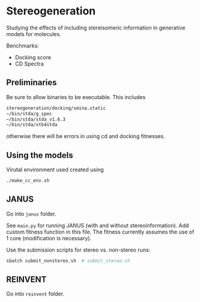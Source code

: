 # Stereogeneration

Studying the effects of including stereisomeric information in generative models for molecules.

Benchmarks:
- Docking score
- CD Spectra

## Preliminaries

Be sure to allow binaries to be executable. This includes
```bash
stereogeneration/docking/smina.static
~/bin/stda/g_spec
~/bin/stda/stda_v1.6.3
~/bin/stda/xtb4stda
```
otherwise there will be errors in using cd and docking fitnesses.

## Using the models

Virutal environment used created using 
```bash
./make_cc_env.sh
```

## JANUS
Go into `janus` folder.

See `main.py` for running JANUS (with and without stereoinformation). Add custom fitness function in this file. The fitness currently assumes the use of 1 core (modification is necessary).

Use the submission scripts for stereo vs. non-stereo runs:
```bash
sbatch submit_nonstereo.sh  # submit_stereo.sh
```

## REINVENT
Go into `reinvent` folder.


